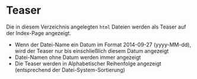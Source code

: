 Teaser
======

Die in diesem Verzeichnis angelegten `html` Dateien werden als Teaser auf der Index-Page angezeigt.

- Wenn der Datei-Name ein Datum im Format 2014-09-27 (yyyy-MM-dd), wird der Teaser nur bis einschließlich diesem Datum angezeigt
- Datei-Namen ohne Datum werden immer angezeigt
- Die Teaser werden in Alphabetischer Reihenfolge angezeigt (entsprechend der Datei-System-Sortierung)
